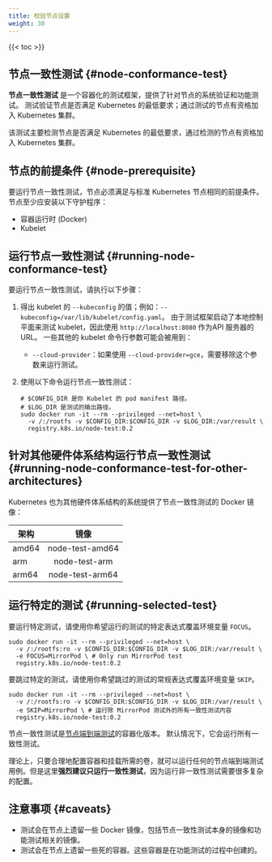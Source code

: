 ```yaml
---
title: 校验节点设置
weight: 30
---
```


{{< toc >}}

## 节点一致性测试    {#node-conformance-test}

**节点一致性测试** 是一个容器化的测试框架，提供了针对节点的系统验证和功能测试。
测试验证节点是否满足 Kubernetes 的最低要求；通过测试的节点有资格加入 Kubernetes 集群。

该测试主要检测节点是否满足 Kubernetes 的最低要求，通过检测的节点有资格加入 Kubernetes 集群。

## 节点的前提条件    {#node-prerequisite}

要运行节点一致性测试，节点必须满足与标准 Kubernetes 节点相同的前提条件。节点至少应安装以下守护程序：

* 容器运行时 (Docker)
* Kubelet

## 运行节点一致性测试    {#running-node-conformance-test}

要运行节点一致性测试，请执行以下步骤：

1. 得出 kubelet 的 `--kubeconfig` 的值；例如：`--kubeconfig=/var/lib/kubelet/config.yaml`。
   由于测试框架启动了本地控制平面来测试 kubelet，因此使用 `http://localhost:8080`
   作为API 服务器的 URL。
   一些其他的 kubelet 命令行参数可能会被用到：
   * `--cloud-provider`：如果使用 `--cloud-provider=gce`，需要移除这个参数来运行测试。


2. 使用以下命令运行节点一致性测试：

   ```shell
   # $CONFIG_DIR 是你 Kubelet 的 pod manifest 路径。
   # $LOG_DIR 是测试的输出路径。
   sudo docker run -it --rm --privileged --net=host \
     -v /:/rootfs -v $CONFIG_DIR:$CONFIG_DIR -v $LOG_DIR:/var/result \
     registry.k8s.io/node-test:0.2
   ```

## 针对其他硬件体系结构运行节点一致性测试    {#running-node-conformance-test-for-other-architectures}

Kubernetes 也为其他硬件体系结构的系统提供了节点一致性测试的 Docker 镜像：

  架构  |       镜像        |
--------|:-----------------:|
 amd64  |  node-test-amd64  |
  arm   |    node-test-arm  |
 arm64  |  node-test-arm64  |

## 运行特定的测试    {#running-selected-test}

要运行特定测试，请使用你希望运行的测试的特定表达式覆盖环境变量 `FOCUS`。

```shell
sudo docker run -it --rm --privileged --net=host \
  -v /:/rootfs:ro -v $CONFIG_DIR:$CONFIG_DIR -v $LOG_DIR:/var/result \
  -e FOCUS=MirrorPod \ # Only run MirrorPod test
  registry.k8s.io/node-test:0.2
```

要跳过特定的测试，请使用你希望跳过的测试的常规表达式覆盖环境变量 `SKIP`。

```shell
sudo docker run -it --rm --privileged --net=host \
  -v /:/rootfs:ro -v $CONFIG_DIR:$CONFIG_DIR -v $LOG_DIR:/var/result \
  -e SKIP=MirrorPod \ # 运行除 MirrorPod 测试外的所有一致性测试内容
  registry.k8s.io/node-test:0.2
```


节点一致性测试是[节点端到端测试](https://github.com/kubernetes/community/blob/master/contributors/devel/sig-node/e2e-node-tests.md)的容器化版本。
默认情况下，它会运行所有一致性测试。

理论上，只要合理地配置容器和挂载所需的卷，就可以运行任何的节点端到端测试用例。但是这里**强烈建议只运行一致性测试**，因为运行非一致性测试需要很多复杂的配置。

## 注意事项    {#caveats}


* 测试会在节点上遗留一些 Docker 镜像，包括节点一致性测试本身的镜像和功能测试相关的镜像。
* 测试会在节点上遗留一些死的容器。这些容器是在功能测试的过程中创建的。
